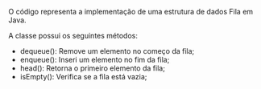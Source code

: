 O código representa a implementação de uma estrutura de dados Fila em Java.

A classe possui os seguintes métodos:

- dequeue(): Remove um elemento no começo da fila;
- enqueue(): Inseri um elemento no fim da fila;
- head(): Retorna o primeiro elemento da fila;
- isEmpty(): Verifica se a fila está vazia;
